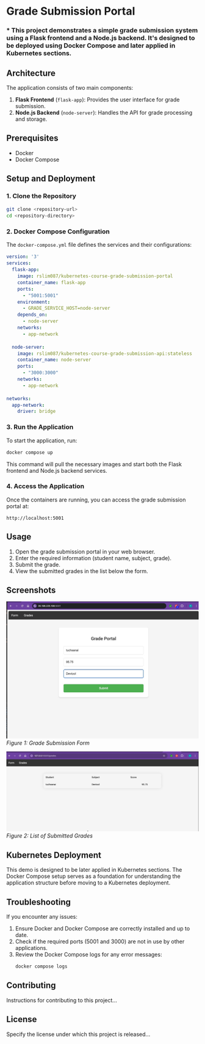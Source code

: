# Grade Submission Portal

### * This project demonstrates a simple grade submission system using a Flask frontend and a Node.js backend. It's designed to be deployed using Docker Compose and later applied in Kubernetes sections.

## Architecture

The application consists of two main components:

1. **Flask Frontend** (`flask-app`): Provides the user interface for grade submission.
2. **Node.js Backend** (`node-server`): Handles the API for grade processing and storage.

## Prerequisites

- Docker
- Docker Compose

## Setup and Deployment

### 1. Clone the Repository

```bash
git clone <repository-url>
cd <repository-directory>
```

### 2. Docker Compose Configuration

The `docker-compose.yml` file defines the services and their configurations:

```yaml
version: '3'
services:
  flask-app:
    image: rslim087/kubernetes-course-grade-submission-portal
    container_name: flask-app
    ports:
      - "5001:5001"
    environment:
      - GRADE_SERVICE_HOST=node-server
    depends_on:
      - node-server
    networks:
      - app-network

  node-server:
    image: rslim087/kubernetes-course-grade-submission-api:stateless
    container_name: node-server
    ports:
      - "3000:3000"
    networks:
      - app-network

networks:
  app-network:
    driver: bridge
```

### 3. Run the Application

To start the application, run:

```bash
docker compose up
```

This command will pull the necessary images and start both the Flask frontend and Node.js backend services.

### 4. Access the Application

Once the containers are running, you can access the grade submission portal at:

```
http://localhost:5001
```

## Usage

1. Open the grade submission portal in your web browser.
2. Enter the required information (student name, subject, grade).
3. Submit the grade.
4. View the submitted grades in the list below the form.

## Screenshots

![Grade Submission Form](./images/1.jpg)
*Figure 1: Grade Submission Form*

![Submitted Grades List](./images/2.jpg)
*Figure 2: List of Submitted Grades*

## Kubernetes Deployment

This demo is designed to be later applied in Kubernetes sections. The Docker Compose setup serves as a foundation for understanding the application structure before moving to a Kubernetes deployment.

## Troubleshooting

If you encounter any issues:

1. Ensure Docker and Docker Compose are correctly installed and up to date.
2. Check if the required ports (5001 and 3000) are not in use by other applications.
3. Review the Docker Compose logs for any error messages:
   ```bash
   docker compose logs
   ```

## Contributing

Instructions for contributing to this project...

## License

Specify the license under which this project is released...